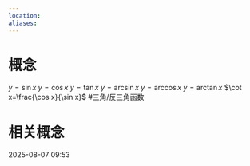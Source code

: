 ```yaml
---
location: 
aliases:
---
```

# 概念
$y=\sin x$
$y=\cos x$
$y=\tan x$
$y=\arcsin x$
$y=\arccos x$
$y=\arctan x$
$\cot x=\frac{\cos x}{\sin x}$
#三角/反三角函数 
# 相关概念


2025-08-07 09:53



